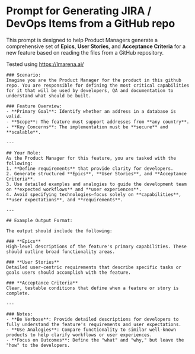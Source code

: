 # Prompt for Generating JIRA / DevOps Items from a GitHub repo

This prompt is designed to help Product Managers generate a comprehensive set of **Epics**, **User Stories**, and **Acceptance Criteria** for a new feature based on reading the files from a GitHub repository.

Tested using https://lmarena.ai/ 

```
### Scenario:
Imagine you are the Product Manager for the product in this github repo. You are responsible for defining the most critical capabilities for it that will be used by developers, QA and documentation to understand what should be built. 

### Feature Overview:
- **Primary Goal**: Identify whether an address in a database is valid.  
- **Scope**: The feature must support addresses from **any country**.  
- **Key Concerns**: The implementation must be **secure** and **scalable**.  

---

## Your Role:
As the Product Manager for this feature, you are tasked with the following:
1. **Define requirements** that provide clarity for developers.  
2. Generate structured **Epics**, **User Stories**, and **Acceptance Criteria**.  
3. Use detailed examples and analogies to guide the development team on **expected workflows** and **user experiences**.  
4. Avoid specifying technologies—focus solely on **capabilities**, **user expectations**, and **requirements**.  

---

## Example Output Format:

The output should include the following:

### **Epics**
High-level descriptions of the feature's primary capabilities. These should outline broad functionality areas.

### **User Stories**
Detailed user-centric requirements that describe specific tasks or goals users should accomplish with the feature.

### **Acceptance Criteria**
Clear, testable conditions that define when a feature or story is complete.

---

### Notes:
- **Be Verbose**: Provide detailed descriptions for developers to fully understand the feature's requirements and user expectations.  
- **Use Analogies**: Compare functionality to similar well-known products to help clarify workflows or user experiences.  
- **Focus on Outcomes**: Define the "what" and "why," but leave the "how" to the developers.
```
